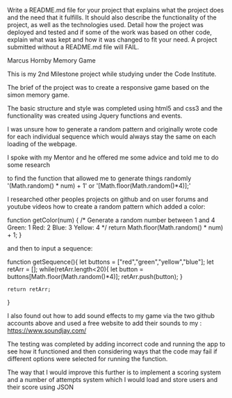 Write a README.md file for your project that explains what the project does and the need that it fulfills.
It should also describe the functionality of the project, as well as the technologies used.
Detail how the project was deployed and tested and if some of the work was based on other code, 
explain what was kept and how it was changed to fit your need. 
A project submitted without a README.md file will FAIL.

Marcus Hornby Memory Game

This is my 2nd Milestone project while studying under the Code Institute.

The brief of the project was to create a responsive game based on the simon memory game.

The basic structure and style was completed using html5 and css3 and the functionality was created using Jquery functions and events.

I was unsure how to generate a random pattern and originally wrote code for each individual sequence which would always stay the same on each loading of the webpage.

I spoke with my Mentor and he offered me some advice and told me to do some research

to find the function that allowed me to generate things randomly '(Math.random() * num) + 1' or '[Math.floor(Math.random()*4)];'


I researched other peoples projects on github and on user forums and youtube videos how to create a random pattern which added a color:


function getColor(num) {
  /* Generate a random number between 1 and 4
  Green: 1   Red: 2   Blue: 3   Yellow: 4
  */
  return Math.floor(Math.random() * num) + 1;
}

and  then to input a sequence:

function getSequence(){
    let buttons = ["red","green","yellow","blue"];
    let retArr = [];
    while(retArr.length<20){
        let button = buttons[Math.floor(Math.random()*4)];
        retArr.push(button);
    }

    return retArr;
}

I also found out how to add sound effects to my game via the two github accounts above 
and used a free website to add their sounds to my : https://www.soundjay.com/

The testing was completed by adding incorrect code and running the app to see how it functioned
and then considering ways that the code may fail if different options were selected for running the function.

The way that I would improve this further is to implement a scoring system and a number of
attempts system which I would load and store users and their score using JSON
